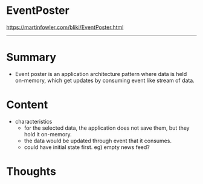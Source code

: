<!--
{
  "type": "summary",
  "tags": ["event poster"]
}
-->
# EventPoster
https://martinfowler.com/bliki/EventPoster.html

---

# Summary
- Event poster is an application architecture pattern where data is held on-memory, which get updates by consuming event like stream of data.

# Content
- characteristics
  - for the selected data, the application does not save them, but they hold it on-memory.
  - the data would be updated through event that it consumes.
  - could have initial state first. eg) empty news feed?

# Thoughts

